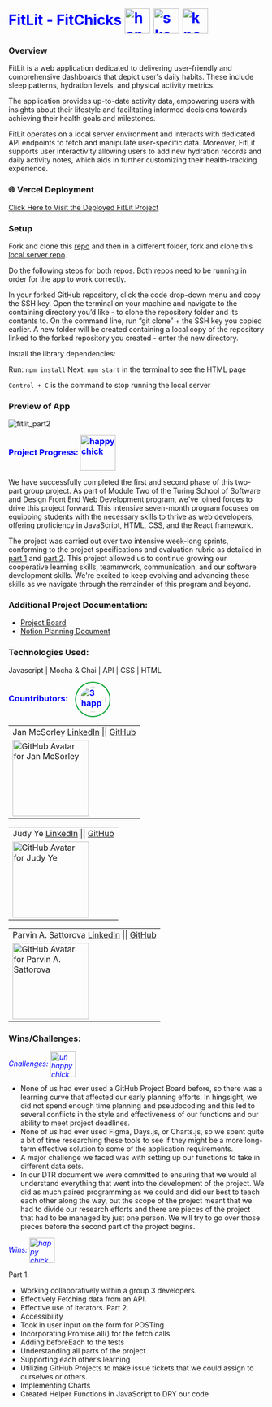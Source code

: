   <h1 style="color:blue; display: inline;">
    FitLit - FitChicks
      <img src="https://github.com/Sulton88Mehron90/fitlit-group-project-jy-jm-ps/blob/main/src/images/L4.jpg" 
       alt="happy chick" 
       width="50" 
       style="vertical-align: middle; display: inline;" />
     <img src="https://github.com/Sulton88Mehron90/fitlit-group-project-jy-jm-ps/blob/main/src/images/default.jpg" 
       alt="skeptical chick" 
       width="50" 
       style="vertical-align: middle; display: inline;" />
      <img src="https://github.com/Sulton88Mehron90/fitlit-group-project-jy-jm-ps/blob/main/src/images/L3.jpg" 
       alt="know it all chick" 
       width="50" 
       style="vertical-align: middle; display: inline;" />
  </h1>

### Overview
FitLit is a web application dedicated to delivering user-friendly and comprehensive dashboards that depict user's daily habits. These include sleep patterns, hydration levels, and physical activity metrics.

The application provides up-to-date activity data, empowering users with insights about their lifestyle and facilitating informed decisions towards achieving their health goals and milestones.

FitLit operates on a local server environment and interacts with dedicated API endpoints to fetch and manipulate user-specific data. Moreover, FitLit supports user interactivity allowing users to add new hydration records and daily activity notes, which aids in further customizing their health-tracking experience.

### 🌐 Vercel Deployment
[Click Here to Visit the Deployed FitLit Project](https://fitlit-group-project-jy-jm-cvvr13enl-sulton88mehron90.vercel.app/)


### Setup
Fork and clone this [repo](https://github.com/judy0ye/fitlit-group-project-jy-jm-ps) 
and then in a different folder, fork and clone this [local server repo](https://github.com/turingschool-examples/fitlit-api).

Do the following steps for both repos. Both repos need to be running in order for the app to work correctly.

In your forked GitHub repository, click the code drop-down menu and copy the SSH key. 
Open the terminal on your machine and navigate to the containing directory you’d like - to clone the repository folder and its contents to. On the command line, run “git clone” + the SSH key you copied earlier. A new folder will be created containing a local copy of the repository linked to the forked repository you created - enter the new directory.

Install the library dependencies:

Run: ```npm install```
Next: ```npm start``` in the terminal to see the HTML page

```Control + C``` is the command to stop running the local server

### Preview of App

![fitlit_part2](https://github.com/judy0ye/fitlit-group-project-jy-jm-ps/assets/129805348/28ce64e1-dfa8-44de-8b16-9868076c8b4b)

  <h3 style="color:blue; display: inline;">
    Project Progress:
      <img src="https://github.com/Sulton88Mehron90/fitlit-group-project-jy-jm-ps/blob/main/src/images/tracks.png" 
       alt="happy chick" 
       width="70" 
       style="vertical-align: middle; display: inline;" />
  </h3>

We have successfully completed the first and second phase of this two-part group project. As part of Module Two of the Turing School of Software and Design Front End Web Development program, we've joined forces to drive this project forward. This intensive seven-month program focuses on equipping students with the necessary skills to thrive as web developers, offering proficiency in JavaScript, HTML, CSS, and the React framework.

The project was carried out over two intensive week-long sprints, conforming to the project specifications and evaluation rubric as detailed in [part 1](https://frontend.turing.edu/projects/module-2/fitlit-part-one-agile.html) and [part 2](https://frontend.turing.edu/projects/module-2/fitlit-part-two-agile.html). This project allowed us to continue growing our cooperative learning skills, teammwork, communication, and our software development skills. We're excited to keep evolving and advancing these skills as we navigate through the remainder of this program and beyond.

### Additional Project Documentation:
 - [Project Board](https://github.com/users/judy0ye/projects/2/views/1)
 - [Notion Planning Document](https://www.notion.so/FitLit-Project-Plan-a04afd24f0504911b684b82932ae3f64)

### Technologies Used:
Javascript | Mocha & Chai | API | CSS | HTML

  <h3 style="color:blue; display: inline;">
    Countributors: 
      <img src="https://github.com/Sulton88Mehron90/fitlit-group-project-jy-jm-ps/blob/main/src/images/FitChicks_scene_sm.png" 
       alt="3 happy chicks" 
       style="width: 50px; margin-left: 10px; border: 2px solid rgb(11, 166, 52); border-radius: 50%; padding: 8px; transition: transform 0.3s ease, box-shadow 0.3s ease-in-out; transform-origin: right; vertical-align: middle; display: inline;" />
  </h3>

<!-- For Jan McSorley -->
<table>
    <tr>
        <td> Jan McSorley 
            <a href="https://www.linkedin.com/in/jan-mcsorley/">LinkedIn</a> || 
            <a href="https://github.com/jmcsorle">GitHub</a> 
        </td>
    </tr>
    <tr>
        <td><img src="https://avatars.githubusercontent.com/u/7227063?v=4" alt="GitHub Avatar for Jan McSorley" width="150"></td>
    </tr>
</table>

<!-- For Judy Ye -->
<table>
    <tr>
        <td> Judy Ye 
            <a href="https://www.linkedin.com/in/judy-ye/">LinkedIn</a> || 
            <a href="https://github.com/judy0ye">GitHub</a> 
        </td>
    </tr>
    <tr>
        <td><img src="https://avatars.githubusercontent.com/u/129805348?v=4" alt="GitHub Avatar for Judy Ye" width="150"></td>
    </tr>
</table>


<!-- For Parvin A. Sattorova -->
<table>
    <tr>
        <td> Parvin A. Sattorova 
            <a href="https://www.linkedin.com/in/parvin-sattorova-edwards-357526b3/">LinkedIn</a> || 
            <a href="https://github.com/Sulton88Mehron90">GitHub</a> 
        </td>
    </tr>
    <tr>
        <td><img src="https://avatars.githubusercontent.com/u/119267809?v=4" alt="GitHub Avatar for Parvin A. Sattorova" width="150"></td>
    </tr>
</table>


### Wins/Challenges:

  <h6 style="color:blue; display: inline;">
    Challenges: 
      <img src="https://github.com/Sulton88Mehron90/fitlit-group-project-jy-jm-ps/blob/main/src/images/L1a.jpg" 
       alt="un happy chick" 
       width="50" 
       style="vertical-align: middle; display: inline;" />
  </h6>
 
 - None of us had ever used a GitHub Project Board before, so there was a learning curve that affected our early planning efforts. In hingsight, we did not spend enough time planning and pseudocoding and this led to several conflicts in the style and effectiveness of our functions and our ability to meet project deadlines.
 - None of us had ever used Figma, Days.js, or Charts.js, so we spent quite a bit of time researching these tools to see if they might be a more long-term effective solution to some of the application requirements.
 - A major challenge we faced was with setting up our functions to take in different data sets.
 - In our DTR document we were committed to ensuring that we would all understand everything that went into the development of the project. We did as much paired programming as we could and did our best to teach each other along the way, but the scope of the project meant that we had to divide our research efforts and there are pieces of the project that had to be managed by just one person. We will try to go over those pieces before the second part of the project begins.

  <h6 style="color:blue; display: inline;">
    Wins: 
      <img src="https://github.com/Sulton88Mehron90/fitlit-group-project-jy-jm-ps/blob/main/src/images/L5.jpg" 
       alt="happy chick" 
       width="50" 
       style="vertical-align: middle; display: inline;" />
  </h6>

Part 1.
 - Working collaboratively within a group 3 developers.
 - Effectively Fetching data from an API.
 - Effective use of iterators.
Part 2.
 - Accessibility
 - Took in user input on the form for POSTing
 - Incorporating Promise.all() for the fetch calls
 - Adding beforeEach to the tests
 - Understanding all parts of the project
 - Supporting each other’s learning
 - Utilizing GitHub Projects to make issue tickets that we could assign to ourselves or others.
 - Implementing Charts
 - Created Helper Functions in JavaScript to DRY our code

